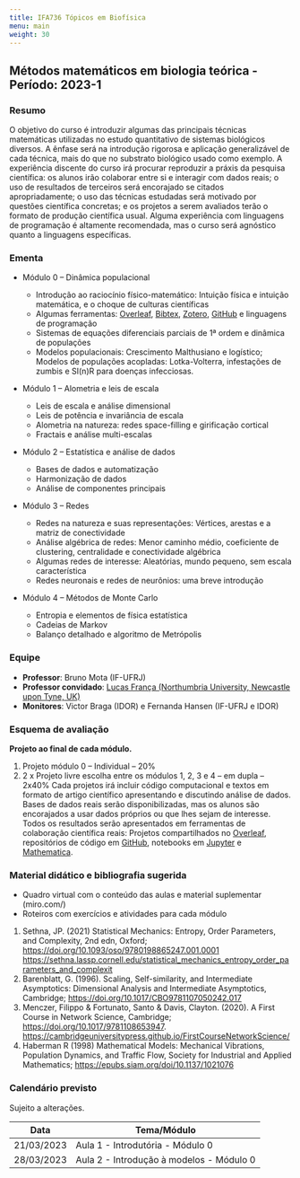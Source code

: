 ```yaml
---
title: IFA736 Tópicos em Biofísica
menu: main
weight: 30
---
```


## Métodos matemáticos em biologia teórica - Período: 2023-1

### Resumo

O objetivo do curso é introduzir algumas das principais técnicas matemáticas utilizadas no estudo quantitativo de sistemas biológicos diversos. A ênfase será na introdução rigorosa e aplicação generalizável de cada técnica, mais do que no substrato biológico usado como exemplo. A experiência discente do curso irá procurar reproduzir a práxis da pesquisa científica: os alunos irão colaborar entre si e interagir com dados reais; o uso de resultados de terceiros será encorajado se citados apropriadamente; o uso das técnicas estudadas será motivado por questões científica concretas; e os projetos a serem avaliados terão o formato de produção científica usual. Alguma experiência com linguagens de programação é altamente recomendada, mas o curso será agnóstico quanto a linguagens específicas.

### Ementa

* Módulo 0 – Dinâmica populacional
  
  * Introdução ao raciocínio físico-matemático: Intuição física e intuição matemática, e o choque de culturas científicas
  * Algumas ferramentas: [Overleaf](https://pt.overleaf.com), [Bibtex](https://www.google.com/search?q=bibtex&oq=bibtex&aqs=chrome..69i57j0i67j0i512l8.893j0j4&sourceid=chrome&ie=UTF-8), [Zotero](https://www.zotero.org/), [GitHub](https://github.com/) e linguagens de programação
  * Sistemas de equações diferenciais parciais de 1ª ordem e dinâmica de populações
  * Modelos populacionais: Crescimento Malthusiano e logístico; Modelos de populações acopladas: Lotka-Volterra, infestações de zumbis e SI(n)R para doenças infecciosas.
* Módulo 1 – Alometria e leis de escala
  
  * Leis de escala e análise dimensional
  * Leis de potência e invariância de escala
  * Alometria na natureza: redes space-filling e girificação cortical
  * Fractais e análise multi-escalas
* Módulo 2 – Estatística e análise de dados
  
  * Bases de dados e automatização
  * Harmonização de dados
  * Análise de componentes principais
* Módulo 3 – Redes
  
  * Redes na natureza e suas representações: Vértices, arestas e a matriz de conectividade
  * Análise algébrica de redes: Menor caminho médio, coeficiente de clustering, centralidade e conectividade algébrica
  * Algumas redes de interesse: Aleatórias, mundo pequeno, sem escala característica
  * Redes neuronais e redes de neurônios: uma breve introdução
* Módulo 4 – Métodos de Monte Carlo
  
  * Entropia e elementos de física estatística
  * Cadeias de Markov
  * Balanço detalhado e algoritmo de Metrópolis

### Equipe

* **Professor**: Bruno Mota (IF-UFRJ)
* **Professor convidado**: [Lucas França (Northumbria University, Newcastle upon Tyne, UK)](https://www.lfranca.uk/)
* **Monitores**: Victor Braga (IDOR) e Fernanda Hansen (IF-UFRJ e IDOR)

### Esquema de avaliação

**Projeto ao final de cada módulo.**

1. Projeto módulo 0 – Individual – 20%
2. 2 x Projeto livre escolha entre os módulos 1, 2, 3 e 4 – em dupla – 2x40%
   Cada projetos irá incluir código computacional e textos em formato de artigo científico apresentando e discutindo análise de dados. Bases de dados reais serão disponibilizadas, mas os alunos são encorajados a usar dados próprios ou que lhes sejam de interesse.
   Todos os resultados serão apresentados em ferramentas de colaboração científica reais: Projetos compartilhados no [Overleaf](https://pt.overleaf.com), repositórios de código em [GitHub](https://github.com/), notebooks em [Jupyter](https://jupyter.org/) e [Mathematica](https://www.wolfram.com/mathematica/).

### Material didático e bibliografia sugerida

- Quadro virtual com o conteúdo das aulas e material suplementar (miro.com/)
- Roteiros com exercícios e atividades para cada módulo

1. Sethna, JP. (2021) Statistical Mechanics: Entropy, Order Parameters, and Complexity, 2nd edn, Oxford; https://doi.org/10.1093/oso/9780198865247.001.0001  
   https://sethna.lassp.cornell.edu/statistical_mechanics_entropy_order_parameters_and_complexit
2. Barenblatt, G. (1996). Scaling, Self-similarity, and Intermediate Asymptotics: Dimensional Analysis and Intermediate Asymptotics, Cambridge; https://doi.org/10.1017/CBO9781107050242.017
3. Menczer, Filippo & Fortunato, Santo & Davis, Clayton. (2020). A First Course in Network Science, Cambridge; https://doi.org/10.1017/9781108653947.  
   https://cambridgeuniversitypress.github.io/FirstCourseNetworkScience/
4. Haberman R (1998) Mathematical Models: Mechanical Vibrations, Population Dynamics, and Traffic Flow, Society for Industrial and Applied Mathematics; https://epubs.siam.org/doi/10.1137/1021076

<!-- ### Registro das aulas

As aulas de cada módulo estarão disponíveis em links do Youtube e em Slides nas páginas dos respectivos módulos. -->

### Calendário previsto

Sujeito a alterações.

|**Data**    |**Tema/Módulo**                   |
|------------|----------------------------------|
| 21/03/2023 | Aula 1 - Introdutória - Módulo 0 |
| 28/03/2023 | Aula 2 - Introdução à modelos - Módulo 0 |
